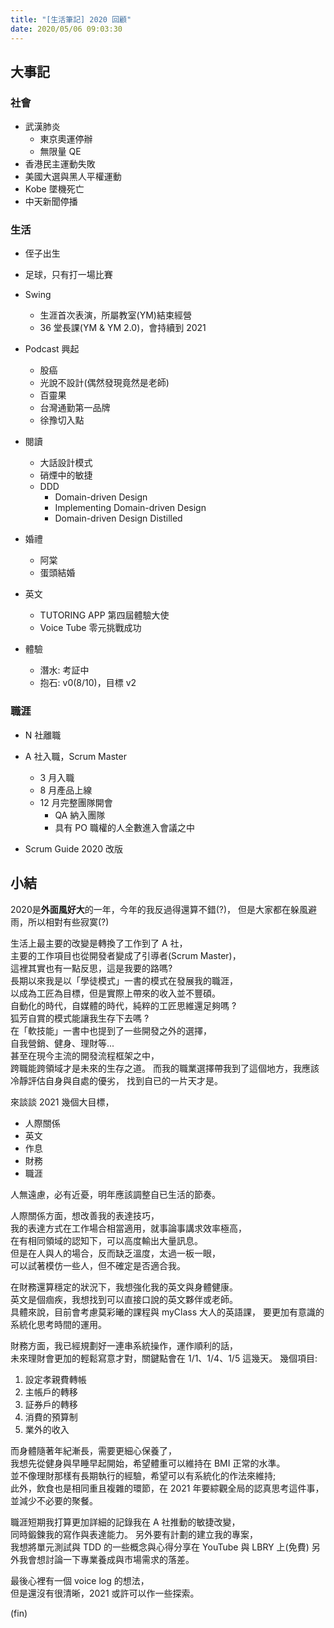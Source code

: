 ```yaml
---
title: "[生活筆記] 2020 回顧"
date: 2020/05/06 09:03:30
---
```

## 大事記

### 社會

- 武漢肺炎
  - 東京奧運停辦
  - 無限量 QE
- 香港民主運動失敗
- 美國大選與黑人平權運動
- Kobe 墜機死亡
- 中天新聞停播

### 生活

- 侄子出生
- 足球，只有打一場比賽
- Swing
  - 生涯首次表演，所屬教室(YM)結束經營
  - 36 堂長課(YM & YM 2.0)，會持續到 2021

- Podcast 興起
  - 股癌
  - 光說不設計(偶然發現竟然是老師)
  - 百靈果
  - 台灣通勤第一品牌
  - 徐豫切入點

- 閱讀
  - 大話設計模式
  - 硝煙中的敏捷
  - DDD
    - Domain-driven Design
    - Implementing Domain-driven Design
    - Domain-driven Design Distilled
- 婚禮
  - 阿棠
  - 蛋頭結婚

- 英文
  - TUTORING APP 第四屆體驗大使
  - Voice Tube 零元挑戰成功

- 體驗
  - 潛水: 考証中
  - 抱石: v0(8/10)，目標 v2

### 職涯

- N 社離職
- A 社入職，Scrum Master
  - 3 月入職
  - 8 月產品上線
  - 12 月完整團隊開會
    - QA 納入團隊
    - 具有 PO 職權的人全數進入會議之中

- Scrum Guide 2020 改版

## 小結

2020是**外面風好大**的一年，今年的我反過得還算不錯(?)，
但是大家都在躲風避雨，所以相對有些寂寞(?)

生活上最主要的改變是轉換了工作到了 A 社，  
主要的工作項目也從開發者變成了引導者(Scrum Master)，  
這裡其實也有一點反思，這是我要的路嗎?  
長期以來我是以「學徒模式」一書的模式在發展我的職涯，  
以成為工匠為目標，但是實際上帶來的收入並不豐碩。  
自動化的時代，自媒體的時代，純粹的工匠思維還足夠嗎 ?  
狐芳自賞的模式能讓我生存下去嗎 ?  
在「軟技能」一書中也提到了一些開發之外的選擇，  
自我營銷、健身、理財等...  
甚至在現今主流的開發流程框架之中，  
跨職能跨領域才是未來的生存之道。
而我的職業選擇帶我到了這個地方，我應該冷靜評估自身與自處的優劣，
找到自已的一片天才是。

來談談 2021 幾個大目標，

- 人際關係
- 英文
- 作息
- 財務
- 職涯

人無遠慮，必有近憂，明年應該調整自已生活的節奏。

人際關係方面，想改善我的表達技巧，  
我的表達方式在工作場合相當適用，就事論事講求效率極高，  
在有相同領域的認知下，可以高度輸出大量訊息。  
但是在人與人的場合，反而缺乏溫度，太過一板一眼，  
可以試著模仿一些人，但不確定是否適合我。  

在財務還算穩定的狀況下，我想強化我的英文與身體健康。  
英文是個痼疾，我想找到可以直接口說的英文夥伴或老師。  
具體來說，目前會考慮莫彩曦的課程與 myClass 大人的英語課，
要更加有意識的系統化思考時間的運用。

財務方面，我已經規劃好一連串系統操作，運作順利的話，  
未來理財會更加的輕鬆寫意才對，關鍵點會在 1/1、1/4、1/5 這幾天。
幾個項目:

1. 設定孝親費轉帳
2. 主帳戶的轉移
3. 証券戶的轉移
4. 消費的預算制
5. 業外的收入

而身體隨著年紀漸長，需要更細心保養了，  
我想先從健身與早睡早起開始，希望體重可以維持在 BMI 正常的水準。  
並不像理財那樣有長期執行的經驗，希望可以有系統化的作法來維持;  
此外，飲食也是相同重且複雜的環節，在 2021 年要綜觀全局的認真思考這件事，  
並減少不必要的聚餐。

職涯短期我打算更加詳細的記錄我在 A 社推動的敏捷改變，  
同時鍛鍊我的寫作與表達能力。
另外要有計劃的建立我的專案，  
我想將單元測試與 TDD 的一些概念與心得分享在 YouTube 與 LBRY 上(免費)
另外我會想討論一下專業養成與市場需求的落差。  

最後心裡有一個 voice log 的想法，  
但是還沒有很清晰，2021 或許可以作一些探索。

(fin)
